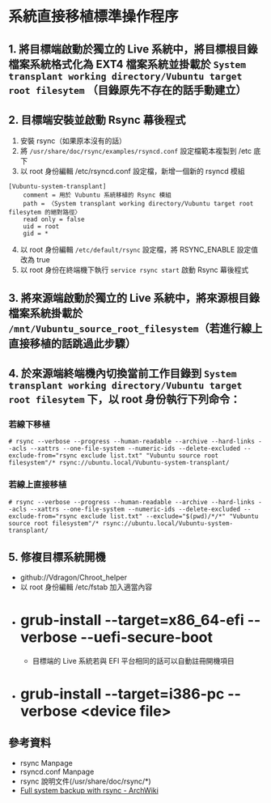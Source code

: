 # 系統直接移植標準操作程序
## 1. 將目標端啟動於獨立的 Live 系統中，將目標根目錄檔案系統格式化為 EXT4 檔案系統並掛載於  `System transplant working directory/Vubuntu target root filesytem` （目錄原先不存在的話手動建立）  
## 2. 目標端安裝並啟動 Rsync 幕後程式
1. 安裝 rsync（如果原本沒有的話）
2. 將 `/usr/share/doc/rsync/examples/rsyncd.conf` 設定檔範本複製到 /etc 底下
3. 以 root 身份編輯 /etc/rsyncd.conf 設定檔，新增一個新的 rsyncd 模組
```
[Vubuntu-system-transplant]
	comment = 用於 Vubuntu 系統移植的 Rsync 模組
	path = 〈System transplant working directory/Vubuntu target root filesytem 的絕對路徑〉
	read only = false
	uid = root
	gid = *
```

4. 以 root 身份編輯 `/etc/default/rsync` 設定檔，將 RSYNC_ENABLE 設定值改為 true
5. 以 root 身份在終端機下執行 `service rsync start` 啟動 Rsync 幕後程式

## 3. 將來源端啟動於獨立的 Live 系統中，將來源根目錄檔案系統掛載於 `/mnt/Vubuntu_source_root_filesystem`（若進行線上直接移植的話跳過此步驟）

## 4. 於來源端終端機內切換當前工作目錄到 `System transplant working directory/Vubuntu target root filesytem` 下，以 root 身份執行下列命令：
### 若線下移植
` # rsync --verbose --progress --human-readable --archive --hard-links --acls --xattrs --one-file-system --numeric-ids --delete-excluded --exclude-from="rsync exclude list.txt" "Vubuntu source root filesystem"/* rsync://ubuntu.local/Vubuntu-system-transplant/ `

### 若線上直接移植
` # rsync --verbose --progress --human-readable --archive --hard-links --acls --xattrs --one-file-system --numeric-ids --delete-excluded --exclude-from="rsync exclude list.txt" --exclude="$(pwd)/*/*" "Vubuntu source root filesystem"/* rsync://ubuntu.local/Vubuntu-system-transplant/ `

## 5. 修複目標系統開機
* github://Vdragon/Chroot_helper
* 以 root 身份編輯 /etc/fstab 加入適當內容
* # grub-install --target=x86_64-efi --verbose --uefi-secure-boot
	* 目標端的 Live 系統若與 EFI 平台相同的話可以自動註冊開機項目
* # grub-install --target=i386-pc --verbose &lt;device file&gt;

## 參考資料
* rsync Manpage
* rsyncd.conf Manpage
* rsync 說明文件(/usr/share/doc/rsync/*)
* [Full system backup with rsync - ArchWiki](https://wiki.archlinux.org/index.php/full_system_backup_with_rsync)